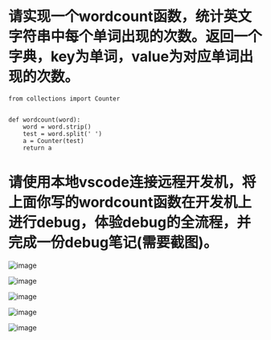 
#  请实现一个wordcount函数，统计英文字符串中每个单词出现的次数。返回一个字典，key为单词，value为对应单词出现的次数。
    from collections import Counter


    def wordcount(word):
        word = word.strip()
        test = word.split(' ')
        a = Counter(test)
        return a
#  请使用本地vscode连接远程开发机，将上面你写的wordcount函数在开发机上进行debug，体验debug的全流程，并完成一份debug笔记(需要截图)。

![image](https://github.com/user-attachments/assets/779a66af-1c33-4d6c-a98f-53cbed53b266)

![image](https://github.com/user-attachments/assets/22d586fb-b94b-4a3b-a9bf-e929ca1b3b0b)

![image](https://github.com/user-attachments/assets/1092632b-058c-4342-99c3-bd2f2dc7945a)

![image](https://github.com/user-attachments/assets/52832a4e-4c09-4822-8438-dff47bf7b416)

![image](https://github.com/user-attachments/assets/723d0b35-47de-44f7-bec6-8418c775ac66)




